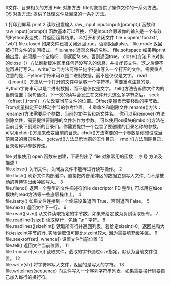 #文件、目录相关的方法
File 对象方法: file对象提供了操作文件的一系列方法。
OS 对象方法: 提供了处理文件及目录的一系列方法。

1.打印到屏幕
print
2.读取键盘输入
raw_input
input:input([prompt]) 函数和raw_input([prompt]) 函数基本可以互换，但是input会假设你的输入是一个有效的Python表达式，并返回运算结果。
3.打开和关闭文件
file = open("foo.txt", "wb")
file.closed	如果文件已被关闭返回true，否则返回false。
file.mode	返回被打开文件的访问模式。
file.name	返回文件的名称。
file.softspace 如果用print输出后，必须跟一个空格符，则返回false。否则返回true。
close()方法 File对象的close（）方法刷新缓冲区里任何还没写入的信息，并关闭该文件，这之后便不能再进行写入。
write("xx")方法可将任何字符串写入一个打开的文件。需要重点注意的是，Python字符串可以是二进制数据，而不是仅仅是文字。
read（[count]）方法从一个打开的文件中读取一个字符串。需要重点注意的是，Python字符串可以是二进制数据，而不是仅仅是文字。
tell()方法告诉你文件内的当前位置；换句话说，下一次的读写会发生在文件开头这么多字节之后。
seek（offset [,from]）方法改变当前文件的位置。Offset变量表示要移动的字节数。From变量指定开始移动字节的参考位置。
4.重命名和删除文件
rename()方法：
rename()方法需要两个参数，当前的文件名和新文件名。
你可以用remove()方法删除文件，需要提供要删除的文件名作为参数。
可以使用os模块的mkdir()方法在当前目录下创建新的目录们。你需要提供一个包含了要创建的目录名称的参数。
可以用chdir()方法来改变当前的目录。chdir()方法需要的一个参数是你想设成当前目录的目录名称。
getcwd()方法显示当前的工作目录。
rmdir()方法删除目录，目录名称以参数传递。

file 对象使用 open 函数来创建，下表列出了 file 对象常用的函数：
序号	方法及描述
1	
file.close()
关闭文件。关闭后文件不能再进行读写操作。
2	
file.flush()
刷新文件内部缓冲，直接把内部缓冲区的数据立刻写入文件, 而不是被动的等待输出缓冲区写入。
3	
file.fileno()
返回一个整型的文件描述符(file descriptor FD 整型), 可以用在如os模块的read方法等一些底层操作上。
4	
file.isatty()
如果文件连接到一个终端设备返回 True，否则返回 False。
5	
file.next()
返回文件下一行。
6	
file.read([size])
从文件读取指定的字节数，如果未给定或为负则读取所有。
7	
file.readline([size])
读取整行，包括 "\n" 字符。
8	
file.readlines([sizehint])
读取所有行并返回列表，若给定sizeint>0，返回总和大约为sizeint字节的行, 实际读取值可能比sizeint较大, 因为需要填充缓冲区。
9	
file.seek(offset[, whence])
设置文件当前位置
10	
file.tell()
返回文件当前位置。
11	
file.truncate([size])
截取文件，截取的字节通过size指定，默认为当前文件位置。
12	
file.write(str)
将字符串写入文件，返回的是写入的字符。
13	
file.writelines(sequence)
向文件写入一个序列字符串列表，如果需要换行则要自己加入每行的换行符。